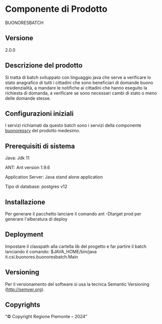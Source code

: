 # Componente di Prodotto

BUONORESBATCH

## Versione

2.0.0

## Descrizione del prodotto

Si tratta di batch sviluppato con linguaggio java che serve a verificare lo stato anagrafico di tutti i cittadini che sono beneficiari di domande buono residenzialità, a mandare le notifiche ai cittadini che hanno eseguito la richiesta di domanda, a verificare se sono necessari cambi di stato o meno delle domande stesse. 

## Configurazioni iniziali

I servizi richiamati da questo batch sono i servizi della componente [buonoressrv](../buonoressrv/) del prodotto medesimo.

## Prerequisiti di sistema

Java:
Jdk 11

ANT:
Ant version 1.9.6

Application Server:
Java stand alone application

Tipo di database:
postgres v12

## Installazione

Per generare il pacchetto lanciare il comando ant -Dtarget prod  per generare l'alberatura di deploy

## Deployment

Impostare il classpath alla cartella lib del progetto e far partire il batch lanciando il comando: $JAVA_HOME/bin/java it.csi.buonores.buonoresbatch.Main 

## Versioning

Per il versionamento del software si usa la tecnica Semantic Versioning (http://semver.org).

## Copyrights

“© Copyright Regione Piemonte – 2024”
